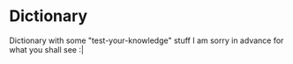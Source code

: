 # Dictionary
Dictionary with some "test-your-knowledge" stuff
I am sorry in advance for what you shall see :|
